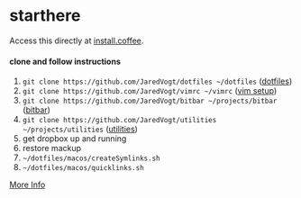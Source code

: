 # starthere
Access this directly at [install.coffee](https://install.coffee).

#### clone and follow instructions
1. `git clone https://github.com/JaredVogt/dotfiles ~/dotfiles` ([dotfiles](https://github.com/JaredVogt/dotfiles))
1. `git clone https://github.com/JaredVogt/vimrc ~/vimrc` ([vim setup](https://github.com/JaredVogt/vimrc)) 
2. `git clone https://github.com/JaredVogt/bitbar ~/projects/bitbar` ([bitbar](https://github.com/JaredVogt/bitbar))
3. `git clone https://github.com/JaredVogt/utilities ~/projects/utilities` ([utilities](https://github.com/JaredVogt/utilities))
4. get dropbox up and running
5. restore mackup
7. `~/dotfiles/macos/createSymlinks.sh`
8. `~/dotfiles/macos/quicklinks.sh`


[More Info](https://github.com/JaredVogt/starthere/blob/master/moreinfo.md)
